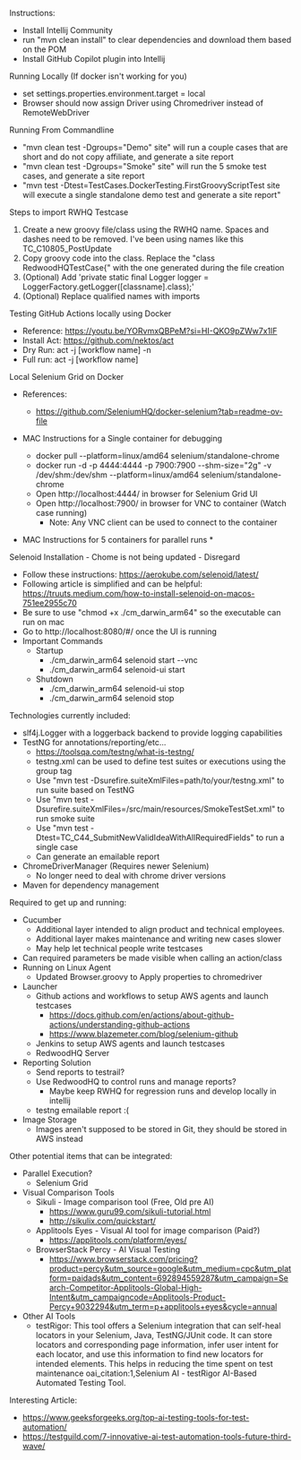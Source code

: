 Instructions:
* Install Intellij Community
* run "mvn clean install" to clear dependencies and download them based on the POM
* Install GitHub Copilot plugin into Intellij

Running Locally (If docker isn't working for you)
* set settings.properties.environment.target = local
* Browser should now assign Driver using Chromedriver instead of RemoteWebDriver

Running From Commandline
* "mvn clean test -Dgroups="Demo" site" will run a couple cases that are short and do not copy affiliate, and generate a site report
* "mvn clean test -Dgroups="Smoke" site" will run the 5 smoke test cases, and generate a site report
* "mvn test -Dtest=TestCases.DockerTesting.FirstGroovyScriptTest site will execute a single standalone demo test and generate a site report"

Steps to import RWHQ Testcase
1. Create a new groovy file/class using the RWHQ name. Spaces and dashes need to be removed. I've been using names like this TC_C10805_PostUpdate
2. Copy groovy code into the class. Replace the "class RedwoodHQTestCase{" with the one generated during the file creation
5. (Optional) Add 'private static final Logger logger = LoggerFactory.getLogger([classname].class);'
6. (Optional) Replace qualified names with imports

Testing GitHub Actions locally using Docker
- Reference: https://youtu.be/YORvmxQBPeM?si=HI-QKO9pZWw7x1lF
- Install Act: https://github.com/nektos/act
- Dry Run: act -j [workflow name] -n
- Full run: act -j [workflow name]

Local Selenium Grid on Docker
* References:
  * https://github.com/SeleniumHQ/docker-selenium?tab=readme-ov-file


* MAC Instructions for a Single container for debugging
  * docker pull --platform=linux/amd64 selenium/standalone-chrome
  * docker run -d -p 4444:4444 -p 7900:7900 --shm-size="2g" -v /dev/shm:/dev/shm --platform=linux/amd64 selenium/standalone-chrome
  * Open http://localhost:4444/ in browser for Selenium Grid UI
  * Open http://localhost:7900/ in browser for VNC to container (Watch case running)
    * Note: Any VNC client can be used to connect to the container 
* MAC Instructions for 5 containers for parallel runs
  * 


Selenoid Installation - Chome is not being updated - Disregard
* Follow these instructions: https://aerokube.com/selenoid/latest/
* Following article is simplified and can be helpful: https://truuts.medium.com/how-to-install-selenoid-on-macos-751ee2955c70
* Be sure to use "chmod +x ./cm_darwin_arm64" so the executable can run on mac
* Go to http://localhost:8080/#/ once the UI is running
* Important Commands
  * Startup
    * ./cm_darwin_arm64 selenoid start --vnc
    * ./cm_darwin_arm64 selenoid-ui start
  * Shutdown
    * ./cm_darwin_arm64 selenoid-ui stop
    * ./cm_darwin_arm64 selenoid stop


Technologies currently included:
* slf4j.Logger with a loggerback backend to provide logging capabilities
* TestNG  for annotations/reporting/etc...
  * https://toolsqa.com/testng/what-is-testng/
  * testng.xml can be used to define test suites or executions using the group tag
  * Use "mvn test -Dsurefire.suiteXmlFiles=path/to/your/testng.xml" to run suite based on TestNG
  * Use "mvn test -Dsurefire.suiteXmlFiles=/src/main/resources/SmokeTestSet.xml" to run smoke suite
  * Use "mvn test -Dtest=TC_C44_SubmitNewValidIdeaWithAllRequiredFields" to run a single case
  * Can generate an emailable report
* ChromeDriverManager (Requires newer Selenium)
  * No longer need to deal with chrome driver versions
* Maven for dependency management

Required to get up and running:
* Cucumber
  * Additional layer intended to align product and technical employees.
  * Additional layer makes maintenance and writing new cases slower
  * May help let technical people write testcases
* Can required parameters be made visible when calling an action/class
* Running on Linux Agent
  * Updated Browser.groovy to Apply properties to chromedriver
* Launcher
  * Github actions and workflows to setup AWS agents and launch testcases
    * https://docs.github.com/en/actions/about-github-actions/understanding-github-actions
    * https://www.blazemeter.com/blog/selenium-github
  * Jenkins to setup AWS agents and launch testcases
  * RedwoodHQ Server
* Reporting Solution
  * Send reports to testrail?
  * Use RedwoodHQ to control runs and manage reports?
    * Maybe keep RWHQ for regression runs and develop locally in intellij
  * testng emailable report :(
* Image Storage
  * Images aren't supposed to be stored in Git, they should be stored in AWS instead

Other potential items that can be integrated:
* Parallel Execution?
  * Selenium Grid
* Visual Comparison Tools
  * Sikuli - Image comparison tool (Free, Old pre AI)
    * https://www.guru99.com/sikuli-tutorial.html
    * http://sikulix.com/quickstart/
  * Applitools Eyes - Visual AI tool for image comparison (Paid?)
    * https://applitools.com/platform/eyes/
  * BrowserStack Percy - AI Visual Testing
    * https://www.browserstack.com/pricing?product=percy&utm_source=google&utm_medium=cpc&utm_platform=paidads&utm_content=692894559287&utm_campaign=Search-Competitor-Applitools-Global-High-Intent&utm_campaigncode=Applitools-Product-Percy+9032294&utm_term=p+applitools+eyes&cycle=annual
* Other AI Tools
  * testRigor: This tool offers a Selenium integration that can self-heal locators in your Selenium, Java, TestNG/JUnit code. It can store locators and corresponding page information, infer user intent for each locator, and use this information to find new locators for intended elements. This helps in reducing the time spent on test maintenance oai_citation:1,Selenium AI - testRigor AI-Based Automated Testing Tool.

Interesting Article:
* https://www.geeksforgeeks.org/top-ai-testing-tools-for-test-automation/
* https://testguild.com/7-innovative-ai-test-automation-tools-future-third-wave/
